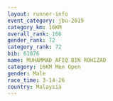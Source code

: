 ```yaml
---
layout: runner-info 
event_category: jbu-2019 
category_km: 16KM  
overall_rank: 166
gender_rank: 72
category_rank: 72
bib: 61076
name: MUHAMMAD AFIQ BIN ROHIZAD
category: 16KM Men Open
gender: Male
race_time: 3-14-26
country: Malaysia
---
```

